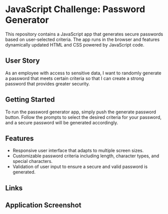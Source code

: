 # JavaScript Challenge: Password Generator

This repository contains a JavaScript app that generates secure passwords based on user-selected criteria. 
The app runs in the browser and features dynamically updated HTML and CSS powered by JavaScript code.

## User Story

As an employee with access to sensitive data, I want to randomly generate a password that meets certain criteria so that I can create a strong password that provides greater security.

## Getting Started

To run the password generator app, simply push the generate password button. 
Follow the prompts to select the desired criteria for your password, and a secure password will be generated accordingly.

## Features

- Responsive user interface that adapts to multiple screen sizes.
- Customizable password criteria including length, character types, and special characters.
- Validation of user input to ensure a secure and valid password is generated.

## Links

## Application Screenshot
